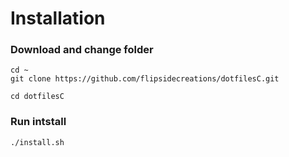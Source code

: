 # Installation
### Download and change folder
```
cd ~
git clone https://github.com/flipsidecreations/dotfilesC.git

cd dotfilesC
```
### Run intstall
```
./install.sh
```

